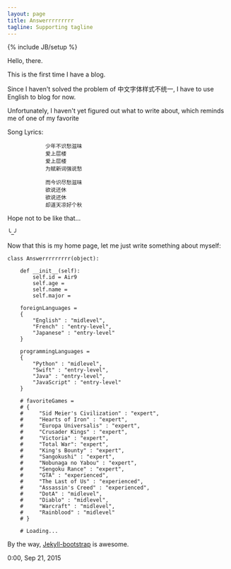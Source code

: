 ```yaml
---
layout: page
title: Answerrrrrrrrr
tagline: Supporting tagline
---
```

{% include JB/setup %}

Hello, there.

This is the first time I have a blog.

Since I haven't solved the problem of 中文字体样式不统一, I have to use English to blog for now.

Unfortunately, I haven't yet figured out what to write about, which reminds me of one of my favorite 

Song Lyrics:
	
				少年不识愁滋味
				爱上层楼
				爱上层楼
				为赋新词强说愁
			
				而今识尽愁滋味
				欲说还休
				欲说还休
				却道天凉好个秋

Hope not to be like that...

╰_╯



Now that this is my home page, let me just write something about myself:

    class Answerrrrrrrrr(object):
        
        def __init__(self):
            self.id = Air9
            self.age = 
            self.name = 
            self.major = 
        
        foreignLanguages =
        {
            "English" : "midlevel",
            "French" : "entry-level",
            "Japanese" : "entry-level"
        }
        
        programmingLanguages =
        {
            "Python" : "midlevel",
            "Swift" : "entry-level",
            "Java" : "entry-level",
            "JavaScript" : "entry-level"
        }
        
        # favoriteGames =
        # {
        #     "Sid Meier's Civilization" : "expert",
        #     "Hearts of Iron" : "expert",
        #     "Europa Universalis" : "expert",
        #     "Crusader Kings" : "expert",
        #     "Victoria" : "expert",
        #     "Total War": "expert",
        #     "King's Bounty" : "expert",
        #     "Sangokushi" : "expert",
        #     "Nobunaga no Yabou" : "expert",
        #     "Sengoku Rance" : "expert",
        #     "GTA" : "experienced",
        #     "The Last of Us" : "experienced",
        #     "Assassin's Creed" : "experienced", 
        #     "DotA" : "midlevel",
        #     "Diablo" : "midlevel",
        #     "Warcraft" : "midlevel",
        #     "Rainblood" : "midlevel"
        # }
        
        # Loading...
            	
By the way, [Jekyll-bootstrap](http://jekyllbootstrap.com/) is awesome.

0:00, Sep 21, 2015
    	
    	
    	
    	
    	
    	
    	  
        
        